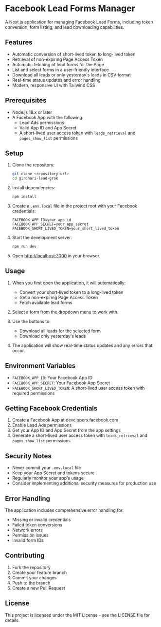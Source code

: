 # Facebook Lead Forms Manager

A Next.js application for managing Facebook Lead Forms, including token conversion, form listing, and lead downloading capabilities.

## Features

- Automatic conversion of short-lived token to long-lived token
- Retrieval of non-expiring Page Access Token
- Automatic fetching of lead forms for the Page
- List and select forms in a user-friendly interface
- Download all leads or only yesterday's leads in CSV format
- Real-time status updates and error handling
- Modern, responsive UI with Tailwind CSS

## Prerequisites

- Node.js 18.x or later
- A Facebook App with the following:
  - Lead Ads permissions
  - Valid App ID and App Secret
  - A short-lived user access token with `leads_retrieval` and `pages_show_list` permissions

## Setup

1. Clone the repository:
   ```bash
   git clone <repository-url>
   cd girdhari-lead-grok
   ```

2. Install dependencies:
   ```bash
   npm install
   ```

3. Create a `.env.local` file in the project root with your Facebook credentials:
   ```
   FACEBOOK_APP_ID=your_app_id
   FACEBOOK_APP_SECRET=your_app_secret
   FACEBOOK_SHORT_LIVED_TOKEN=your_short_lived_token
   ```

4. Start the development server:
   ```bash
   npm run dev
   ```

5. Open [http://localhost:3000](http://localhost:3000) in your browser.

## Usage

1. When you first open the application, it will automatically:
   - Convert your short-lived token to a long-lived token
   - Get a non-expiring Page Access Token
   - Fetch available lead forms

2. Select a form from the dropdown menu to work with.

3. Use the buttons to:
   - Download all leads for the selected form
   - Download only yesterday's leads

4. The application will show real-time status updates and any errors that occur.

## Environment Variables

- `FACEBOOK_APP_ID`: Your Facebook App ID
- `FACEBOOK_APP_SECRET`: Your Facebook App Secret
- `FACEBOOK_SHORT_LIVED_TOKEN`: A short-lived user access token with required permissions

## Getting Facebook Credentials

1. Create a Facebook App at [developers.facebook.com](https://developers.facebook.com)
2. Enable Lead Ads permissions
3. Get your App ID and App Secret from the app settings
4. Generate a short-lived user access token with `leads_retrieval` and `pages_show_list` permissions

## Security Notes

- Never commit your `.env.local` file
- Keep your App Secret and tokens secure
- Regularly monitor your app's usage
- Consider implementing additional security measures for production use

## Error Handling

The application includes comprehensive error handling for:
- Missing or invalid credentials
- Failed token conversions
- Network errors
- Permission issues
- Invalid form IDs

## Contributing

1. Fork the repository
2. Create your feature branch
3. Commit your changes
4. Push to the branch
5. Create a new Pull Request

## License

This project is licensed under the MIT License - see the LICENSE file for details. 